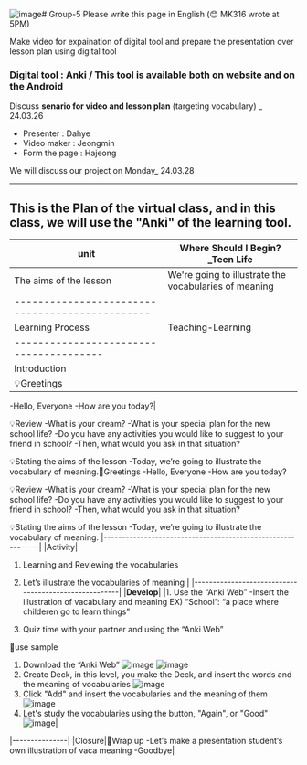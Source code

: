 ![image](https://github.com/dhlee3146/Group-5/assets/162955126/47cafe50-710e-42b6-aa4f-ffaca6046921)# Group-5
Please write this page in English (😊 MK316 wrote at 5PM)

Make video for expaination of digital tool and prepare the presentation over lesson plan using digital tool

### Digital tool : **Anki** / This tool is available both on website and on the Android

Discuss **senario for video and lesson plan** (targeting vocabulary) _ 24.03.26

+ Presenter : Dahye
+ Video maker : Jeongmin
+ Form the page : Hajeong

We will discuss our project on Monday_ 24.03.28

------------------------------------------------
This is the Plan of the virtual class, and in this class, we will use the "Anki" of the learning tool.
------------------------------------------------
| unit | Where Should I Begin?_Teen Life | 
|------| --------------------------------|
| The aims of the lesson | We're going to illustrate the vocabularies of meaning |
|----------------------------------------------- |
| Learning Process | Teaching-Learning |
|---------------------------------------|
| Introduction |
|💡Greetings
-Hello, Everyone
-How are you today?|

💡Review
-What is your dream?
-What is your special plan for the new school life? 
-Do you have any activities you would like to suggest to your friend in school?
-Then, what would you ask in that situation?

💡Stating the aims of the lesson
-Today, we’re going to illustrate the vocabulary of meaning.Greetings
-Hello, Everyone
-How are you today?

💡Review
-What is your dream?
-What is your special plan for the new school life? 
-Do you have any activities you would like to suggest to your friend in school?
-Then, what would you ask in that situation?

💡Stating the aims of the lesson
-Today, we’re going to illustrate the vocabulary of meaning.
|------------------------------------------------------------|
|Activity|
1. Learning and Reviewing the vocabularies
2. Let’s illustrate the vocabularies of meaning |
|------------------------------------------------------|
|**Develop**|
|1. Use the “Anki Web”
-Insert the illustration of vacabulary and meaning
EX) “School”: “a place where childeren go to learn things”

2. Quiz time with your partner and using the “Anki Web”

use sample
1. Download the “Anki Web”
![image](https://github.com/dhlee3146/Group-5/assets/162955126/9b677ab9-cc15-4ef6-8779-7fabc6f13bff)
![image](https://github.com/dhlee3146/Group-5/assets/162955126/06e81f1a-6aa3-4c75-8181-c3b2e4f0a915)
2. Create Deck, in this level, you make the Deck, and insert the words and the meaning of vocabularies 
![image](https://github.com/dhlee3146/Group-5/assets/162955126/929e1005-e4fd-45f7-b129-92293a33b316)
3. Click "Add" and insert the vocabularies and the meaning of them
![image](https://github.com/dhlee3146/Group-5/assets/162955126/8062bd15-c1d0-405c-ad2b-3c5c08b1cbaa)
4. Let's study the vocabularies using the button, "Again", or "Good"
   ![image](https://github.com/dhlee3146/Group-5/assets/162955126/dcd81451-06b2-453a-9af1-5c4bef343202)|

|---------------|
|Closure|Wrap up
-Let’s make a presentation student’s own illustration of vaca meaning
-Goodbye|

   
